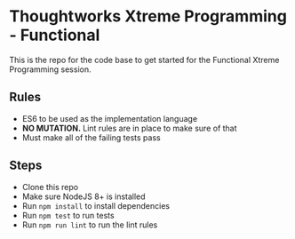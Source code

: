 # Thoughtworks Xtreme Programming - Functional

This is the repo for the code base to get started for the Functional Xtreme
Programming session.

## Rules

- ES6 to be used as the implementation language
- **NO MUTATION.** Lint rules are in place to make sure of that
- Must make all of the failing tests pass

## Steps

- Clone this repo
- Make sure NodeJS 8+ is installed
- Run `npm install` to install dependencies
- Run `npm test` to run tests
- Run `npm run lint` to run the lint rules
